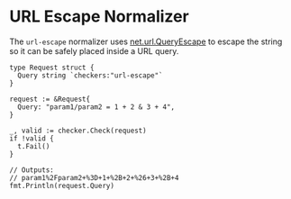 # URL Escape Normalizer

The `url-escape` normalizer uses [net.url.QueryEscape](https://pkg.go.dev/net/url#QueryEscape) to escape the string so it can be safely placed inside a URL query.

```golang
type Request struct {
  Query string `checkers:"url-escape"`
}

request := &Request{
  Query: "param1/param2 = 1 + 2 & 3 + 4",
}

_, valid := checker.Check(request)
if !valid {
  t.Fail()
}

// Outputs: 
// param1%2Fparam2+%3D+1+%2B+2+%26+3+%2B+4
fmt.Println(request.Query)
```
